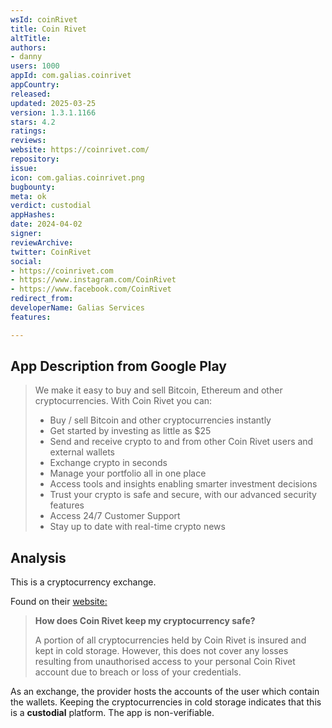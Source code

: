 ```yaml
---
wsId: coinRivet
title: Coin Rivet
altTitle: 
authors:
- danny
users: 1000
appId: com.galias.coinrivet
appCountry: 
released: 
updated: 2025-03-25
version: 1.3.1.1166
stars: 4.2
ratings: 
reviews: 
website: https://coinrivet.com/
repository: 
issue: 
icon: com.galias.coinrivet.png
bugbounty: 
meta: ok
verdict: custodial
appHashes: 
date: 2024-04-02
signer: 
reviewArchive: 
twitter: CoinRivet
social:
- https://coinrivet.com
- https://www.instagram.com/CoinRivet
- https://www.facebook.com/CoinRivet
redirect_from: 
developerName: Galias Services
features: 

---
```


## App Description from Google Play

> We make it easy to buy and sell Bitcoin, Ethereum and other cryptocurrencies. With Coin Rivet you can:
> - Buy / sell Bitcoin and other cryptocurrencies instantly
> - Get started by investing as little as $25
> - Send and receive crypto to and from other Coin Rivet users and external wallets
> - Exchange crypto in seconds
> - Manage your portfolio all in one place
> - Access tools and insights enabling smarter investment decisions
> - Trust your crypto is safe and secure, with our advanced security features
> - Access 24/7 Customer Support
> - Stay up to date with real-time crypto news

## Analysis

This is a cryptocurrency exchange. 

Found on their [website:](https://coinrivet.com/faq-category/security/)

> **How does Coin Rivet keep my cryptocurrency safe?**
>
> A portion of all cryptocurrencies held by Coin Rivet is insured and kept in cold storage. However, this does not cover any losses resulting from unauthorised access to your personal Coin Rivet account due to breach or loss of your credentials.

As an exchange, the provider hosts the accounts of the user which contain the wallets. Keeping the cryptocurrencies in cold storage indicates that this is a **custodial** platform. The app is non-verifiable.

